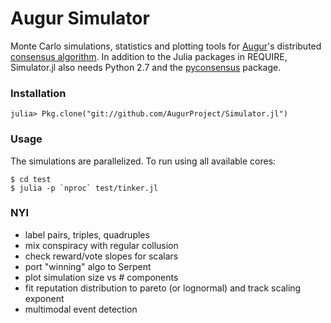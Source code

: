 # Augur Simulator

Monte Carlo simulations, statistics and plotting tools for [Augur](http://www.augur.net)'s distributed [consensus algorithm](http://www.augur.net/blog/a-decentralized-lie-detector).  In addition to the Julia packages in REQUIRE, Simulator.jl also needs Python 2.7 and the [pyconsensus](https://github.com/AugurProject/pyconsensus) package.

### Installation

    julia> Pkg.clone("git://github.com/AugurProject/Simulator.jl")

### Usage

The simulations are parallelized.  To run using all available cores:

    $ cd test
    $ julia -p `nproc` test/tinker.jl

### NYI

- label pairs, triples, quadruples
- mix conspiracy with regular collusion
- check reward/vote slopes for scalars
- port "winning" algo to Serpent
- plot simulation size vs # components
- fit reputation distribution to pareto (or lognormal) and track scaling exponent
- multimodal event detection
